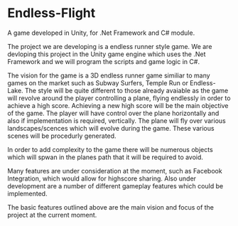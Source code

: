 # Endless-Flight
A game developed in Unity, for .Net Framework and C# module.

The project we are developing is a endless runner style game.
We are devloping this project in the Unity game engine which uses the .Net Framework and we will program the scripts and game logic in C#.

The vision for the game is a 3D endless runner game similiar to many games on the market such as Subway Surfers, Temple Run or Endless-Lake.
The style will be quite different to those already avaiable as the game will revolve around the player controlling a plane, flying endlessly in order to achieve a high score. Achieving a new high score will be the main objective of the game. 
The player will have control over the plane horizontally and  also if implementation is required, vertically. 
The plane will fly over various landscapes/scences which will evolve during the game. These various scenes will be procedurly generated.

In order to add complexity to the game there will be numerous objects which will spwan in the planes path that it will be required to avoid.

Many features are under consideration at the moment, such as Facebook Integration, which would allow for highscore sharing. Also under development are a number of different gameplay features which could be implemented.


The basic features outlined above are the main vision and focus of the project at the current moment.
